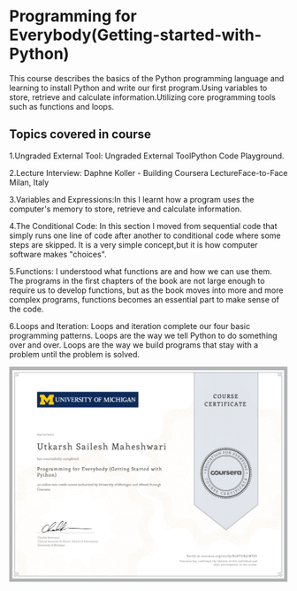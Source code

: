 # Programming for Everybody(Getting-started-with-Python)
This course describes the basics of the Python programming language and learning to install Python and write our first program.Using variables to store, retrieve and calculate information.Utilizing core programming tools such as functions and loops.

## Topics covered in course
1.Ungraded External Tool: Ungraded External ToolPython Code Playground.

2.Lecture Interview: Daphne Koller - Building Coursera LectureFace-to-Face Milan, Italy

3.Variables and Expressions:In this I learnt how a program uses the computer's memory to store, retrieve and calculate information.

4.The Conditional Code: In this section I moved from sequential code that simply runs one line of code after another to conditional code where some steps are skipped. It is a very simple concept,but it is how computer software makes "choices".

5.Functions: I understood what functions are and how we can use them. The programs in the first chapters of the book are not large enough to require us to develop functions, but as the book moves into more and more complex programs, functions becomes an essential part to make sense of the code.

6.Loops and Iteration: Loops and iteration complete our four basic programming patterns. Loops are the way we tell Python to do something over and over. Loops are the way we build programs that stay with a problem until the problem is solved.

![alt text](https://github.com/utkarshmaheshwari007/Getting-started-with-Python/blob/master/Certificates/Coursera%20Python%20for%20everybody_page-0001.jpg)
